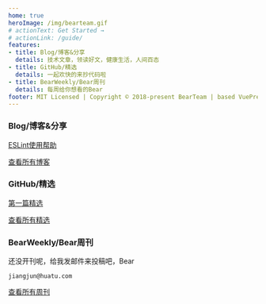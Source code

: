 ```yaml
---
home: true
heroImage: /img/bearteam.gif
# actionText: Get Started →
# actionLink: /guide/
features:
- title: Blog/博客&分享
  details: 技术文章，领读好文，健康生活，人间百态
- title: GitHub/精选
  details: 一起欢快的来抄代码啦
- title: BearWeekly/Bear周刊
  details: 每周给你想看的Bear
footer: MIT Licensed | Copyright © 2018-present BearTeam | based VuePress
---
```


### Blog/博客&分享

[ESLint使用帮助](/blog/ESLintHelp.html)

[查看所有博客](/blog/)

### GitHub/精选

[第一篇精选]()

[查看所有精选](/github/)

### BearWeekly/Bear周刊

还没开刊呢，给我发邮件来投稿吧，Bear

`jiangjun@huatu.com`

[查看所有周刊](/weekly/)
